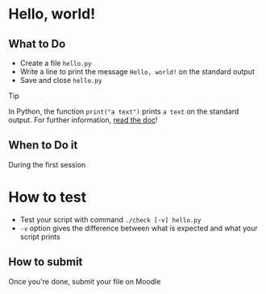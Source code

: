 # Hello, world!

## What to Do

- Create a file `hello.py`
- Write a line to print the message `Hello, world!` on the standard output
- Save and close `hello.py`

> [!TIP]
> In Python, the function `print("a text")` prints `a text` on the standard output.
> For further information, [read the doc](https://docs.python.org/3/library/functions.html#print)!

## When to Do it

During the first session

# How to test

- Test your script with command `./check [-v] hello.py`
- `-v` option gives the difference between what is expected and what your script prints
  
## How to submit

Once you're done, submit your file on Moodle
